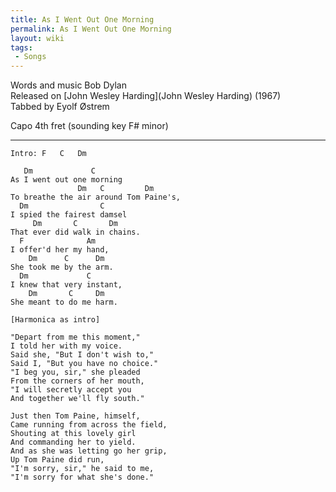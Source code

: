 ```yaml
---
title: As I Went Out One Morning
permalink: As I Went Out One Morning
layout: wiki
tags:
 - Songs
---
```


Words and music Bob Dylan  
Released on [John Wesley Harding](John Wesley Harding)
(1967)  
Tabbed by Eyolf Østrem

Capo 4th fret (sounding key F\# minor)

* * * * *

    Intro: F   C   Dm

       Dm             C
    As I went out one morning
                   Dm   C         Dm
    To breathe the air around Tom Paine's,
      Dm                C
    I spied the fairest damsel
         Dm       C       Dm
    That ever did walk in chains.
      F              Am
    I offer'd her my hand,
        Dm      C      Dm
    She took me by the arm.
      Dm             C
    I knew that very instant,
        Dm       C     Dm
    She meant to do me harm.

    [Harmonica as intro]

    "Depart from me this moment,"
    I told her with my voice.
    Said she, "But I don't wish to,"
    Said I, "But you have no choice."
    "I beg you, sir," she pleaded
    From the corners of her mouth,
    "I will secretly accept you
    And together we'll fly south."

    Just then Tom Paine, himself,
    Came running from across the field,
    Shouting at this lovely girl
    And commanding her to yield.
    And as she was letting go her grip,
    Up Tom Paine did run,
    "I'm sorry, sir," he said to me,
    "I'm sorry for what she's done."
